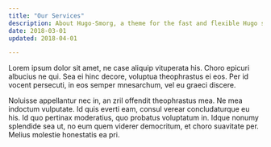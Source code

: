 ```yaml
---
title: "Our Services"
description: About Hugo-Smorg, a theme for the fast and flexible Hugo static site generator
date: 2018-03-01
updated: 2018-04-01

---
```



Lorem ipsum dolor sit amet, ne case aliquip vituperata his. Choro epicuri albucius ne qui. Sea ei hinc decore, voluptua theophrastus ei eos. Per id vocent persecuti, in eos semper mnesarchum, vel eu graeci discere.

Noluisse appellantur nec in, an zril offendit theophrastus mea. Ne mea indoctum vulputate. Id quis everti eam, consul verear concludaturque eu his. Id quo pertinax moderatius, quo probatus voluptatum in. Idque nonumy splendide sea ut, no eum quem viderer democritum, et choro suavitate per. Melius molestie honestatis ea pri.

